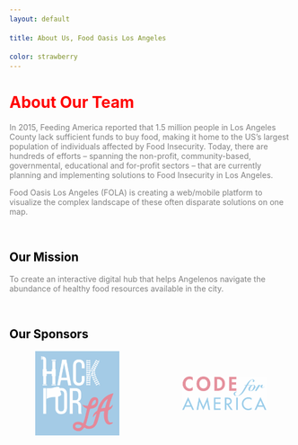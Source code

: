 ```yaml
---
layout: default

title: About Us, Food Oasis Los Angeles

color: strawberry
---
```


<style>
	a img {
		opacity: 0.5;
		transition: all 0.2s;
	}

	a img:hover {
		opacity:1;
	}

	h1 {
		color: red;
	}

	h2 {
		color: black;
	}

	body {
		color: gray;
	}


</style>


# About Our Team

In 2015, Feeding America reported that 1.5 million people in Los Angeles County lack sufficient funds to buy food, making it home to the US’s largest population of individuals affected by Food Insecurity. Today, there are hundreds of efforts – spanning the non-profit, community-based, governmental, educational and for-profit sectors – that are currently planning and implementing solutions to Food Insecurity in Los Angeles. 

Food Oasis Los Angeles (FOLA) is creating a web/mobile platform to visualize the complex landscape of these often disparate solutions on one map.

<br />

## Our Mission

To create an interactive digital hub that helps Angelenos navigate the abundance of healthy food resources available in the city.

<br />

## Our Sponsors
<div style="display:flex; justify-content:space-around; align-items:center;">
	<a href="http://www.hackforla.org/"><img src="/assets/images/hackforla.png" style="width:150px; padding-right:10px; " /></a>
	<a href="http://www.codeforamerica.org"><img src="/assets/images/codeforamerica.png" style="width:150px; padding-left:10px; " /></a>
</div>
